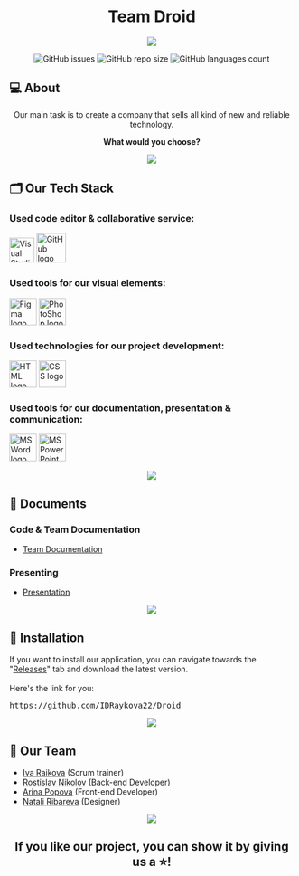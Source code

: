<h1 align="center">Team Droid</h1>

<p align="center">
    <img src="https://cdn.discordapp.com/attachments/723998679400316949/1115380142261420164/banner.png">
</p>

<p align = "center">
    <img alt="GitHub issues" src="https://img.shields.io/github/issues-closed/IDRaykova22/Droid">
    <img alt="GitHub repo size" src="https://img.shields.io/github/repo-size/IDRaykova22/Droid">
    <img alt="GitHub languages count"src="https://img.shields.io/github/languages/count/IDRaykova22/Droid">
<br>

## 💻 About
<p align="center">Our main task is to create a company that sells all kind of new and reliable technology.</p>
<p align="center"><b>What would you choose?</b></p>

<p align="center">
    <img src="https://cdn.discordapp.com/attachments/1103246649075171390/1116130271583031347/line-light.jpg"/>
</p>

## 🗂️ Our Tech Stack
### Used code editor & collaborative service:
<p align="left">
    <a href="https://visualstudio.microsoft.com/vs/"><img src="https://upload.wikimedia.org/wikipedia/commons/thumb/5/59/Visual_Studio_Icon_2019.svg/1030px-Visual_Studio_Icon_2019.svg.png" alt="Visual Studio 2022 logo" width=44px /></a>
    <a href="https://github.com/"><img src="https://img.icons8.com/nolan/344/github.png" alt="GitHub logo" width=52px /></a>
</p>

### Used tools for our visual elements:
<p align="left">
    <a href="https://www.figma.com/"><img src="https://img.icons8.com/color/344/figma--v1.png" alt="Figma logo" width=48px/></a>
    <a href="https://www.adobe.com/bg/"><img src="https://upload.wikimedia.org/wikipedia/commons/thumb/a/af/Adobe_Photoshop_CC_icon.svg/1200px-Adobe_Photoshop_CC_icon.svg.png" alt="PhotoShop logo" width=48px/></a>
</p>

### Used technologies for our project development:
<p align="left">
    <a href="https://html.com/"><img src="https://upload.wikimedia.org/wikipedia/commons/thumb/6/61/HTML5_logo_and_wordmark.svg/1024px-HTML5_logo_and_wordmark.svg.png" alt="HTML logo" width=48px/></a>
    <a href="https://html.com/"><img src="https://cdn.freebiesupply.com/logos/large/2x/css3-logo-png-transparent.png" alt="CSS logo" width=48px/></a>
</p>

### Used tools for our documentation, presentation & communication:
<p align="left">
    <a href="https://www.microsoft.com/en-ww/microsoft-365/word"><img src="https://img.icons8.com/color/344/ms-word.png" alt="MS Word logo" width=48px /></a>
    <a href="https://www.microsoft.com/en-ww/microsoft-365/powerpoint"><img src="https://img.icons8.com/color/344/ms-powerpoint.png" alt="MS PowerPoint logo" width=48px /></a>
</p>

<p align="center">
    <img src="https://cdn.discordapp.com/attachments/1103246649075171390/1116130271583031347/line-light.jpg"/>
</p>

## 📄 Documents

### Code & Team Documentation
  - [Team Documentation](https://codingburgas-my.sharepoint.com/:w:/g/personal/idraykova22_codingburgas_bg/Ee73vYTwM95MrtPAOOl5rJEB4T8VVz-Idc7MHnQrcRqDqw?e=roTmQp)

### Presenting
  - [Presentation](https://codingburgas-my.sharepoint.com/:p:/g/personal/idraykova22_codingburgas_bg/ERnAzW2LUglMi699iuL9YzgB-Z7nMCCu6oNCPKxkEOvO1Q?e=Z9x5LZ&nav=eyJzSWQiOjI1NiwiY0lkIjowfQ)

<p align="center">
    <img src="https://cdn.discordapp.com/attachments/1103246649075171390/1116130271583031347/line-light.jpg"/>
</p>

## 💾 Installation

If you want to install our application, you can navigate towards the "<a href="https://github.com/IDRaykova22/Droid">Releases</a>" tab and download the latest version. <br><br>
Here's the link for you:
<pre>https://github.com/IDRaykova22/Droid</pre>

<p align="center">
    <img src="https://cdn.discordapp.com/attachments/1103246649075171390/1116130271583031347/line-light.jpg"/>
</p>

## 👥 Our Team

- <a href = "https://github.com/IDRaykova22">Iva Raikova</a> (Scrum trainer)
- <a href = "https://github.com/RDNikolov22">Rostislav Nikolov</a> (Back-end Developer)
- <a href = "https://github.com/AAPopova22">Arina Popova</a> (Front-end Developer)
- <a href = "https://github.com/niribareva22">Natali Ribareva</a> (Designer)

<p align="center">
    <img src="https://cdn.discordapp.com/attachments/1103246649075171390/1116130271583031347/line-light.jpg"/>
</p>

## <p align="center">If you like our project, you can show it by giving us a ⭐!</p>

